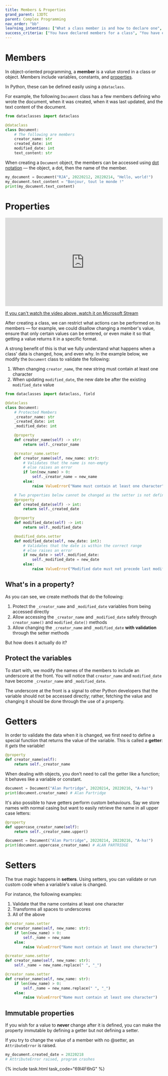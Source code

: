 ```yaml
---
title: Members & Properties
grand_parent: 13DTC
parent: Complex Programming
nav_order: "bb"
learning_intentions: ["What a class member is and how to declare one", "How to protect members", "How to expose a member as a property", "How to make properties immutable (non-editable)"]
success_criteria: ["You have declared members for a class", "You have exposed members as properties", "You have marked some properties as mutable and others as immutable"]
---
```


# Members

In object-oriented programming, a **member** is a value stored in a class or object. Members include variables, constants, and [properties](##what-is-a-property).

In Python, these can be defined easily using a ``@dataclass``.

For example, the following ``Document`` class has a few members defining who wrote the document, when it was created, when it was last updated, and the text content of the document.

```python
from dataclasses import dataclass

@dataclass
class Document:
    # The following are members
    creator_name: str
    created_date: int
    modified_date: int
    text_content: str
```

When creating a ``Document`` object, the members can be accessed using [dot notation](https://www.askpython.com/python/built-in-methods/dot-notation) — the object, a dot, then the name of the member.

```python
my_document = Document("RJA", 20220212, 20220214, "Hello, world!")
my_document.text_content = "Bonjour, tout le monde !"
print(my_document.text_content)
```

# Properties

<div style='max-width: 1280px'><div style='position: relative; padding-bottom: 56.25%; height: 0; overflow: hidden;'><iframe width="1280" height="720" src="https://web.microsoftstream.com/embed/video/127b1648-f3b4-4db8-88c6-ac91f41179ea?autoplay=false&showinfo=true&amp;st=481" allowfullscreen style="border:none; position: absolute; top: 0; left: 0; right: 0; bottom: 0; height: 100%; max-width: 100%;"></iframe></div></div>

[If you can't watch the video above, watch it on Microsoft Stream](https://web.microsoftstream.com/video/127b1648-f3b4-4db8-88c6-ac91f41179ea?st=481)

After creating a class, we can restrict what actions can be performed on its members — for example, we could disallow changing a member's value, ensure that only certain values can be entered, or even make it so that getting a value returns it in a specific format.

A strong benefit of this is that we fully understand what happens when a class' data is changed, how, and even why. In the example below, we modify the ``Document`` class to validate the following:

1. When changing ``creator_name``, the new string must contain at least one character
2. When updating ``modified_date``, the new date be after the existing ``modified_date`` value

```python
from dataclasses import dataclass, field

@dataclass
class Document:
    # Protected Members
    _creator_name: str
    _created_date: int
    _modified_date: int

    @property
    def creator_name(self) -> str:
        return self._creator_name

    @creator_name.setter
    def creator_name(self, new_name: str):
        # Validates that the name is non-empty
        # else raises an error
        if len(new_name) > 0:
            self._creator_name = new_name
        else:
            raise ValueError("Name must contain at least one character")

    # Two properties below cannot be changed as the setter is not defined
    @property
    def created_date(self) -> int:
        return self._created_date

    @property
    def modified_date(self) -> int:
        return self._modified_date

    @modified_date.setter
    def modified_date(self, new_date: int):
        # Validates that the date is within the correct range
        # else raises an error
        if new_date > self._modified_date:
            self._modified_date = new_date
        else:
            raise ValueError("Modified date must not precede last modification date")
```

## What's in a property?

As you can see, we create methods that do the following:

1. Protect the ``_creator_name`` and ``_modified_date`` variables from being accessed directly
2. Allow accessing the ``_creator_name`` and ``_modified_date`` safely through ``creator_name()`` and ``modified_date()`` methods
3. Allow changing the ``_creator_name`` and ``_modified_date`` **with validation** through the setter methods

But how does it actually do it?

## Protect the variables

To start with, we modify the names of the members to include an underscore at the front. You will notice that ``creator_name`` and ``modified_date`` have become ``_creator_name`` and ``_modified_date``.

The underscore at the front is a signal to other Python developers that the variable should not be accessed directly; rather, fetching the value and changing it should be done through the use of a property.

# Getters

In order to validate the data when it is changed, we first need to define a special function that returns the value of the variable. This is called a **getter**: it *gets* the variable!

```python
@property
def creator_name(self):
    return self._creator_name
```

When dealing with objects, you don't need to call the getter like a function; it behaves like a variable or constant.

```python
document = Document("Alan Partridge", 20220214, 20220216, "A-ha!")
print(document.creator_name) # Alan Partridge
```

It's also possible to have getters perform custom behaviours. Say we store names with normal casing but want to easily retrieve the name in all upper case letters:

```python
@property
def uppercase_creator_name(self):
    return self._creator_name.upper()
```

```python
document = Document("Alan Partridge", 20220214, 20220216, "A-ha!")
print(document.uppercase_creator_name) # ALAN PARTRIDGE
```

# Setters

The true magic happens in **setters**. Using setters, you can validate or run custom code when a variable's value is changed.

For instance, the following examples:

1. Validate that the name contains at least one character
2. Transforms all spaces to underscores
3. All of the above

```python
@creator_name.setter
def creator_name(self, new_name: str):
    if len(new_name) > 0:
        self._name = new_name
    else:
        raise ValueError("Name must contain at least one character")
```

```python
@creator_name.setter
def creator_name(self, new_name: str):
    self._name = new_name.replace(" ", "_")
```

```python
@creator_name.setter
def creator_name(self, new_name: str):
    if len(new_name) > 0:
        self._name = new_name.replace(" ", "_")
    else:
        raise ValueError("Name must contain at least one character")
```

## Immutable properties

If you wish for a value to **never** change after it is defined, you can make the property immutable by defining a getter but not defining a setter.

If you try to change the value of a member with no @setter, an ``AttributeError`` is raised.

```python
my_document.created_date = 20220218
# AttributeError raised, program crashes
```

{% include task.html task_code="69l4F6hG" %}
